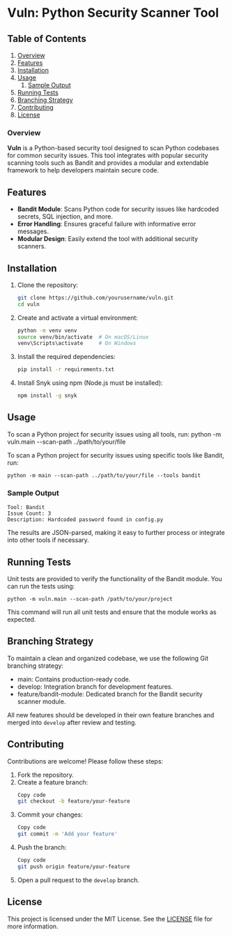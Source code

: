 # Vuln: Python Security Scanner Tool

## Table of Contents
1. [Overview](#overview)
2. [Features](#features)
3. [Installation](#installation)
4. [Usage](#usage)
   1. [Sample Output](#sample-output)
5. [Running Tests](#running-tests)
6. [Branching Strategy](#branching-strategy)
7. [Contributing](#contributing)
8. [License](#license)

### Overview
**Vuln** is a Python-based security tool designed to scan Python codebases for common security issues. This tool integrates with popular security scanning tools such as Bandit and provides a modular and extendable framework to help developers maintain secure code.

## Features
- **Bandit Module**: Scans Python code for security issues like hardcoded secrets, SQL injection, and more.
- **Error Handling**: Ensures graceful failure with informative error messages.
- **Modular Design**: Easily extend the tool with additional security scanners.

## Installation

1. Clone the repository:
    ```bash
    git clone https://github.com/yourusername/vuln.git
    cd vuln
2. Create and activate a virtual environment:
    ```bash
    python -m venv venv
    source venv/bin/activate  # On macOS/Linux
    venv\Scripts\activate     # On Windows
3. Install the required dependencies:
    ```bash
    pip install -r requirements.txt
4. Install Snyk using npm (Node.js must be installed):
    ```bash
    npm install -g snyk

## Usage
To scan a Python project for security issues using all tools, run:
    python -m vuln.main --scan-path ../path/to/your/file  
   
To scan a Python project for security issues using specific tools like Bandit, run:

    python -m main --scan-path ../path/to/your/file --tools bandit

### Sample Output
    Tool: Bandit
    Issue Count: 3
    Description: Hardcoded password found in config.py

The results are JSON-parsed, making it easy to further process or integrate into other tools if necessary.

## Running Tests
Unit tests are provided to verify the functionality of the Bandit module. You can run the tests using:

`python -m vuln.main --scan-path /path/to/your/project`

This command will run all unit tests and ensure that the module works as expected.

## Branching Strategy
To maintain a clean and organized codebase, we use the following Git branching strategy:

- main: Contains production-ready code.
- develop: Integration branch for development features.
- feature/bandit-module: Dedicated branch for the Bandit security scanner module.

All new features should be developed in their own feature branches and merged into `develop` after review and testing.

## Contributing
Contributions are welcome! Please follow these steps:

1. Fork the repository.
2. Create a feature branch:
    ```bash
    Copy code
    git checkout -b feature/your-feature
3. Commit your changes:
    ```bash
    Copy code
    git commit -m 'Add your feature'
4. Push the branch:
    ```bash
    Copy code
    git push origin feature/your-feature
5. Open a pull request to the `develop` branch.

## License
This project is licensed under the MIT License. See the [LICENSE](LICENSE) file for more information.

